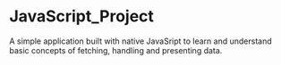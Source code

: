 # JavaScript_Project
A simple application built with native JavaSript to learn and understand basic concepts of fetching, handling and presenting data.
